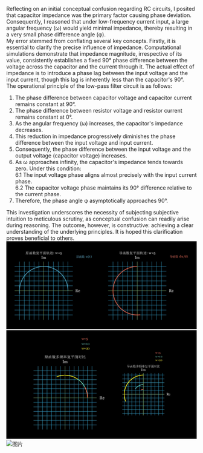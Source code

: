 Reflecting on an initial conceptual confusion regarding RC circuits, I posited that capacitor impedance was the primary factor causing phase deviation. Consequently, I reasoned that under low-frequency current input, a large angular frequency (ω) would yield minimal impedance, thereby resulting in a very small phase difference angle (φ). <br>
My error stemmed from conflating several key concepts. Firstly, it is essential to clarify the precise influence of impedance. Computational simulations demonstrate that impedance magnitude, irrespective of its value, consistently establishes a fixed 90° phase difference between the voltage across the capacitor and the current through it. The actual effect of impedance is to introduce a phase lag between the input voltage and the input current, though this lag is inherently less than the capacitor's 90°.<br>
The operational principle of the low-pass filter circuit is as follows:<br>
1. The phase difference between capacitor voltage and capacitor current remains constant at 90°.<br>
2. The phase difference between resistor voltage and resistor current remains constant at 0°.<br>
3. As the angular frequency (ω) increases, the capacitor's impedance decreases.<br>
4. This reduction in impedance progressively diminishes the phase difference between the input voltage and input current.<br>
5. Consequently, the phase difference between the input voltage and the output voltage (capacitor voltage) increases.<br>
6. As ω approaches infinity, the capacitor's impedance tends towards zero. Under this condition:<br>
   6.1 The input voltage phase aligns almost precisely with the input current phase.<br>
   6.2 The capacitor voltage phase maintains its 90° difference relative to the current phase.<br>
7. Therefore, the phase angle φ asymptotically approaches 90°.<br>

This investigation underscores the necessity of subjecting subjective intuition to meticulous scrutiny, as conceptual confusion can readily arise during reasoning. The outcome, however, is constructive: achieving a clear understanding of the underlying principles. It is hoped this clarification proves beneficial to others.<br>
![图片](https://github.com/kuaizhoucheng/Mathematical-Visualization-of-the-Phase-Frequency-Response-in-RC-Circuits/blob/main/Result_1.png)
![图片](https://github.com/kuaizhoucheng/Mathematical-Visualization-of-the-Phase-Frequency-Response-in-RC-Circuits/blob/main/Result_2.png)
![图片]()

